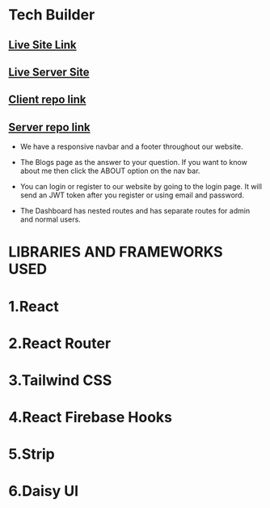 # Tech Builder

## [Live Site Link](https://tech-builder-49d52.web.app/)

## [Live Server Site](https://shrouded-beach-53259.herokuapp.com/)

## [Client repo link](https://github.com/programming-hero-web-course1/manufacturer-website-client-side-ArjunGhosh11)
## [Server repo link](https://github.com/programming-hero-web-course1/manufacturer-website-server-side-ArjunGhosh11)
* We have a responsive navbar and a footer throughout our website.

* The Blogs page as the answer to your question. If you want to know about me then click the ABOUT option on the nav bar.

* You can login or register to our website by going to the login page. It will send an JWT token after you register or using email and password.

* The Dashboard has nested routes and has separate routes for admin and normal users.


# LIBRARIES AND FRAMEWORKS USED

# 1.React
# 2.React Router
# 3.Tailwind CSS 
# 4.React Firebase Hooks
# 5.Strip
# 6.Daisy UI
